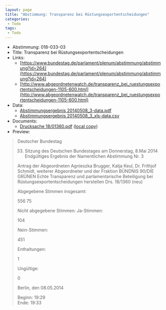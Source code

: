 ```yaml
---
layout: page
title: "Abstimmung: Transparenz bei Rüstungsexportentscheidungen"
categories:
 - Todo
tags:
 - Todo
---
```


* Abstimmung: 018-033-03
* Title: Transparenz bei Rüstungsexportentscheidungen
* Links: 
    * [https://www.bundestag.de/parlament/plenum/abstimmung/abstimmung?id=264](https://www.bundestag.de/parlament/plenum/abstimmung/abstimmung?id=264)
    * [http://www.abgeordnetenwatch.de/transparenz_bei_ruestungsexportentscheidungen-1105-600.html](http://www.abgeordnetenwatch.de/transparenz_bei_ruestungsexportentscheidungen-1105-600.html)
* Data: 
    * [Abstimmungsergebnis 20140508_3-data.pdf](/res/abstimmungsliste/20140508_3-data.pdf)
    * [Abstimmungsergebnis 20140508_3_xls-data.csv](/res/abstimmungsliste/analyses/20140508_3_xls-data.csv)
* Documents: 
    * [Drucksache 18/01360.pdf](http://dip21.bundestag.de/dip21/btd/18/013/1801360.pdf) ([local copy](/res/abstimmungsdaten/018-033-03/1801360.pdf))
* Preview: 
> Deutscher Bundestag
> 
> 33. Sitzung des Deutschen Bundestages
> am Donnerstag, 8.Mai 2014
> Endgültiges Ergebnis der Namentlichen Abstimmung Nr. 3
> 
> Antrag der Abgeordneten Agnieszka Brugger, Katja Keul, Dr. Frithjof Schmidt, weiterer
> Abgeordneter und der Fraktion BÜNDNIS 90/DIE GRÜNEN
> Echte Transparenz und parlamentarische Beteiligung bei Rüstungsexportentscheidungen
> herstellen
> Drs. 18/1360 (neu)
> 
> Abgegebene Stimmen insgesamt:
> 
> 556
> 75
> 
> Nicht abgegebene Stimmen:
> Ja-Stimmen:
> 
> 104
> 
> Nein-Stimmen:
> 
> 451
> 
> Enthaltungen:
> 
> 1
> 
> Ungültige:
> 
> 0
> 
> Berlin, den 08.05.2014
> 
> Beginn: 19:29  
> Ende: 19:33
